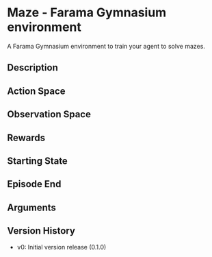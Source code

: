 # Maze - Farama Gymnasium environment

A Farama Gymnasium environment to train your agent to solve mazes.

## Description

## Action Space

## Observation Space

## Rewards

## Starting State

## Episode End

## Arguments

## Version History

- v0: Initial version release (0.1.0)
